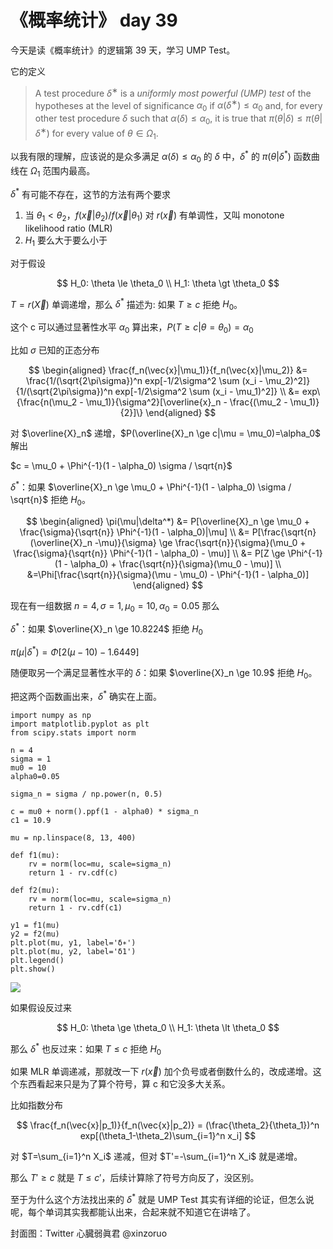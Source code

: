 # 《概率统计》 day 39

今天是读《概率统计》的逻辑第 39 天，学习 UMP Test。

它的定义

> A test procedure $δ^∗$ is a *uniformly most powerful (UMP) test* of the hypotheses at the level of significance $α_0$ if $α(δ^∗) ≤ α_0$ and, for every other test procedure $δ$ such that $α(δ) ≤ α_0$, it is true that $π(θ|δ) ≤ π(θ|δ^∗)$ for every value of $θ ∈ \Omega_1$.

以我有限的理解，应该说的是众多满足 $α(δ) ≤ α_0$ 的 $\delta$ 中，$\delta^*$ 的 $\pi(\theta|\delta^*)$ 函数曲线在 $\Omega_1$ 范围内最高。

$\delta^*$ 有可能不存在，这节的方法有两个要求

1. 当 $\theta_1 \lt \theta_2$，$f(\vec{x}|\theta_2)/f(\vec{x}|\theta_1)$ 对 $r(\vec{x})$ 有单调性，又叫 monotone likelihood ratio (MLR)
2. $H_1$ 要么大于要么小于

对于假设

$$
H_0: \theta \le \theta_0 \\
H_1: \theta \gt \theta_0
$$

$T=r(\vec{X})$ 单调递增，那么 $\delta^*$ 描述为: 如果 $T \ge c$ 拒绝 $H_0$。

这个 c 可以通过显著性水平 $\alpha_0$ 算出来，$P(T \ge c|\theta=\theta_0)=\alpha_0$

比如 $\sigma$ 已知的正态分布

$$
\begin{aligned}
\frac{f_n(\vec{x}|\mu_1)}{f_n(\vec{x}|\mu_2)} &= \frac{1/(\sqrt{2\pi\sigma})^n exp[-1/2\sigma^2 \sum (x_i - \mu_2)^2]}{1/(\sqrt{2\pi\sigma})^n exp[-1/2\sigma^2 \sum (x_i - \mu_1)^2]} \\
&= exp\{\frac{n(\mu_2 - \mu_1)}{\sigma^2}[\overline{x}_n - \frac{(\mu_2 - \mu_1)}{2}]\}
\end{aligned}
$$

对 $\overline{X}_n$ 递增，$P(\overline{X}_n \ge c|\mu = \mu_0)=\alpha_0$ 解出

$c = \mu_0 + \Phi^{-1}(1 - \alpha_0) \sigma / \sqrt{n}$

$\delta^*$：如果 $\overline{X}_n \ge \mu_0 + \Phi^{-1}(1 - \alpha_0) \sigma / \sqrt{n}$ 拒绝 $H_0$。

$$
\begin{aligned}
\pi(\mu|\delta^*) &= P[\overline{X}_n \ge \mu_0 + \frac{\sigma}{\sqrt{n}} \Phi^{-1}(1 - \alpha_0)|\mu] \\
&= P[\frac{\sqrt{n}(\overline{X}_n -\mu)}{\sigma} \ge \frac{\sqrt{n}}{\sigma}(\mu_0 + \frac{\sigma}{\sqrt{n}} \Phi^{-1}(1 - \alpha_0) - \mu)] \\
&= P[Z \ge \Phi^{-1}(1 - \alpha_0) + \frac{\sqrt{n}}{\sigma}(\mu_0 - \mu)] \\
&=\Phi[\frac{\sqrt{n}}{\sigma}(\mu - \mu_0) - \Phi^{-1}(1 - \alpha_0)]
\end{aligned}
$$

现在有一组数据 $n = 4, \sigma=1, \mu_0 = 10, \alpha_0 = 0.05$ 那么

$\delta^*$：如果 $\overline{X}_n \ge 10.8224$ 拒绝 $H_0$

$\pi(\mu|\delta^*) = \Phi[2(\mu - 10) - 1.6449]$

随便取另一个满足显著性水平的 $\delta$：如果 $\overline{X}_n \ge 10.9$ 拒绝 $H_0$。

把这两个函数画出来，$\delta^*$ 确实在上面。

```
import numpy as np
import matplotlib.pyplot as plt
from scipy.stats import norm

n = 4
sigma = 1
mu0 = 10
alpha0=0.05

sigma_n = sigma / np.power(n, 0.5)

c = mu0 + norm().ppf(1 - alpha0) * sigma_n
c1 = 10.9

mu = np.linspace(8, 13, 400)

def f1(mu):
    rv = norm(loc=mu, scale=sigma_n)
    return 1 - rv.cdf(c)

def f2(mu):
    rv = norm(loc=mu, scale=sigma_n)
    return 1 - rv.cdf(c1)

y1 = f1(mu)
y2 = f2(mu)
plt.plot(mu, y1, label='δ∗')
plt.plot(mu, y2, label='δ1')
plt.legend()
plt.show()
```

![](https://files.mdnice.com/user/18103/21ba2ea9-74dc-4b25-a31d-9100d9031ebd.png)

如果假设反过来

$$
H_0: \theta \ge \theta_0 \\
H_1: \theta \lt \theta_0
$$

那么 $\delta^*$ 也反过来：如果 $T \le c$ 拒绝 $H_0$

如果 MLR 单调递减，那就改一下 $r(\vec{x})$ 加个负号或者倒数什么的，改成递增。这个东西看起来只是为了算个符号，算 c 和它没多大关系。

比如指数分布

$$
\frac{f_n(\vec{x}|p_1)}{f_n(\vec{x}|p_2)} = (\frac{\theta_2}{\theta_1})^n exp[(\theta_1-\theta_2)\sum_{i=1}^n x_i]
$$

对 $T=\sum_{i=1}^n X_i$ 递减，但对 $T'=-\sum_{i=1}^n X_i$ 就是递增。

那么 $T' \ge c$ 就是 $T \le c'$，后续计算除了符号方向反了，没区别。

至于为什么这个方法找出来的 $\delta^*$ 就是 UMP Test 其实有详细的论证，但怎么说呢，每个单词其实我都能认出来，合起来就不知道它在讲啥了。

封面图：Twitter 心臓弱眞君 @xinzoruo